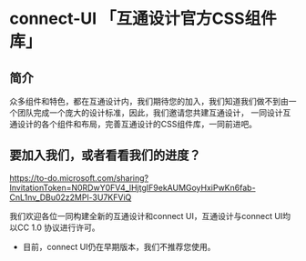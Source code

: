 # connect-UI 「互通设计官方CSS组件库」

## 简介
众多组件和特色，都在互通设计内，我们期待您的加入，我们知道我们做不到由一个团队完成一个庞大的设计标准，因此，我们邀请您共建互通设计，
一同设计互通设计的各个组件和布局，完善互通设计的CSS组件库，一同前进吧。

## 要加入我们，或者看看我们的进度？
https://to-do.microsoft.com/sharing?InvitationToken=N0RDwY0FV4_lHjtgIF9ekAUMGoyHxiPwKn6fab-CnL1nv_DBu02z2MPl-3U7KFViQ 

我们欢迎各位一同构建全新的互通设计和connect UI，互通设计与connect UI均以CC 1.0 协议进行许可。
* 目前，connect UI仍在早期版本，我们不推荐您使用。
